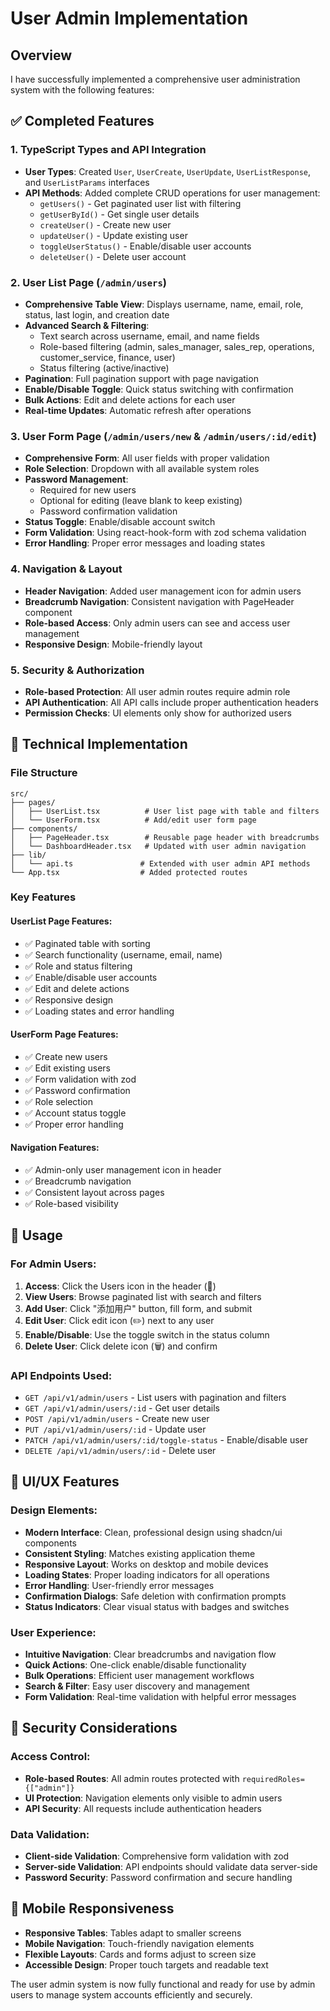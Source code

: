 # User Admin Implementation

## Overview
I have successfully implemented a comprehensive user administration system with the following features:

## ✅ Completed Features

### 1. TypeScript Types and API Integration
- **User Types**: Created `User`, `UserCreate`, `UserUpdate`, `UserListResponse`, and `UserListParams` interfaces
- **API Methods**: Added complete CRUD operations for user management:
  - `getUsers()` - Get paginated user list with filtering
  - `getUserById()` - Get single user details
  - `createUser()` - Create new user
  - `updateUser()` - Update existing user
  - `toggleUserStatus()` - Enable/disable user accounts
  - `deleteUser()` - Delete user account

### 2. User List Page (`/admin/users`)
- **Comprehensive Table View**: Displays username, name, email, role, status, last login, and creation date
- **Advanced Search & Filtering**: 
  - Text search across username, email, and name fields
  - Role-based filtering (admin, sales_manager, sales_rep, operations, customer_service, finance, user)
  - Status filtering (active/inactive)
- **Pagination**: Full pagination support with page navigation
- **Enable/Disable Toggle**: Quick status switching with confirmation
- **Bulk Actions**: Edit and delete actions for each user
- **Real-time Updates**: Automatic refresh after operations

### 3. User Form Page (`/admin/users/new` & `/admin/users/:id/edit`)
- **Comprehensive Form**: All user fields with proper validation
- **Role Selection**: Dropdown with all available system roles
- **Password Management**: 
  - Required for new users
  - Optional for editing (leave blank to keep existing)
  - Password confirmation validation
- **Status Toggle**: Enable/disable account switch
- **Form Validation**: Using react-hook-form with zod schema validation
- **Error Handling**: Proper error messages and loading states

### 4. Navigation & Layout
- **Header Navigation**: Added user management icon for admin users
- **Breadcrumb Navigation**: Consistent navigation with PageHeader component
- **Role-based Access**: Only admin users can see and access user management
- **Responsive Design**: Mobile-friendly layout

### 5. Security & Authorization
- **Role-based Protection**: All user admin routes require admin role
- **API Authentication**: All API calls include proper authentication headers
- **Permission Checks**: UI elements only show for authorized users

## 🔧 Technical Implementation

### File Structure
```
src/
├── pages/
│   ├── UserList.tsx          # User list page with table and filters
│   └── UserForm.tsx          # Add/edit user form page
├── components/
│   ├── PageHeader.tsx        # Reusable page header with breadcrumbs
│   └── DashboardHeader.tsx   # Updated with user admin navigation
├── lib/
│   └── api.ts               # Extended with user admin API methods
└── App.tsx                  # Added protected routes
```

### Key Features

#### UserList Page Features:
- ✅ Paginated table with sorting
- ✅ Search functionality (username, email, name)
- ✅ Role and status filtering
- ✅ Enable/disable user accounts
- ✅ Edit and delete actions
- ✅ Responsive design
- ✅ Loading states and error handling

#### UserForm Page Features:
- ✅ Create new users
- ✅ Edit existing users
- ✅ Form validation with zod
- ✅ Password confirmation
- ✅ Role selection
- ✅ Account status toggle
- ✅ Proper error handling

#### Navigation Features:
- ✅ Admin-only user management icon in header
- ✅ Breadcrumb navigation
- ✅ Consistent layout across pages
- ✅ Role-based visibility

## 🚀 Usage

### For Admin Users:
1. **Access**: Click the Users icon in the header (👥)
2. **View Users**: Browse paginated list with search and filters
3. **Add User**: Click "添加用户" button, fill form, and submit
4. **Edit User**: Click edit icon (✏️) next to any user
5. **Enable/Disable**: Use the toggle switch in the status column
6. **Delete User**: Click delete icon (🗑️) and confirm

### API Endpoints Used:
- `GET /api/v1/admin/users` - List users with pagination and filters
- `GET /api/v1/admin/users/:id` - Get user details
- `POST /api/v1/admin/users` - Create new user
- `PUT /api/v1/admin/users/:id` - Update user
- `PATCH /api/v1/admin/users/:id/toggle-status` - Enable/disable user
- `DELETE /api/v1/admin/users/:id` - Delete user

## 🎨 UI/UX Features

### Design Elements:
- **Modern Interface**: Clean, professional design using shadcn/ui components
- **Consistent Styling**: Matches existing application theme
- **Responsive Layout**: Works on desktop and mobile devices
- **Loading States**: Proper loading indicators for all operations
- **Error Handling**: User-friendly error messages
- **Confirmation Dialogs**: Safe deletion with confirmation prompts
- **Status Indicators**: Clear visual status with badges and switches

### User Experience:
- **Intuitive Navigation**: Clear breadcrumbs and navigation flow
- **Quick Actions**: One-click enable/disable functionality
- **Bulk Operations**: Efficient user management workflows
- **Search & Filter**: Easy user discovery and management
- **Form Validation**: Real-time validation with helpful error messages

## 🔐 Security Considerations

### Access Control:
- **Role-based Routes**: All admin routes protected with `requiredRoles={["admin"]}`
- **UI Protection**: Navigation elements only visible to admin users
- **API Security**: All requests include authentication headers

### Data Validation:
- **Client-side Validation**: Comprehensive form validation with zod
- **Server-side Validation**: API endpoints should validate data server-side
- **Password Security**: Password confirmation and secure handling

## 📱 Mobile Responsiveness
- **Responsive Tables**: Tables adapt to smaller screens
- **Mobile Navigation**: Touch-friendly navigation elements
- **Flexible Layouts**: Cards and forms adjust to screen size
- **Accessible Design**: Proper touch targets and readable text

The user admin system is now fully functional and ready for use by admin users to manage system accounts efficiently and securely.